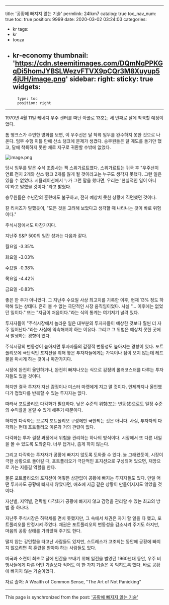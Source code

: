 
---
title: '공황에 빠지지 않는 기술'
permlink: 24lkm7
catalog: true
toc_nav_num: true
toc: true
position: 9999
date: 2020-03-02 03:24:03
categories:
- kr
tags:
- kr
- tooza
- kr-economy
thumbnail: 'https://cdn.steemitimages.com/DQmNqPPKGqDi5homJYBSLWezvFTVX9pCQr3M8Xuyup54jUH/image.png'
sidebar:
    right:
        sticky: true
widgets:
    -
        type: toc
        position: right
---


1970년 4월 11일 케네디 우주 센터를 떠난 아폴로 13호는 세 번째로 달에 착륙할 예정이었다.


톰 행크스가 주연한 영화를 보면, 이 우주선은 달 착륙 임무를 완수하지 못한 것으로 나온다. 임무 수행 이틀 만에 산소 탱크에 문제가 생겼다. 승무원들은 달 궤도를 돌기만 했고, 달에 착륙하지 못한 채로 지구로 귀환할 수밖에 없었다.


![image.png](https://cdn.steemitimages.com/DQmNqPPKGqDi5homJYBSLWezvFTVX9pCQr3M8Xuyup54jUH/image.png)


당시 임무를 맡은 수석 조종사는 잭 스위가르트였다. 스위가르트는 귀국 후 "우주선이 연료 전지 2개와 산소 탱크 2개를 잃게 될 것이라고는 누구도 생각지 못했다. 그런 일은 있을 수 없었다. 시뮬레이션에서 누가 그런 말을 했다면, 우리는 '현실적인 일이 아니야'라고 말했을 것이다."라고 밝혔다.


승무원들은 수년간의 훈련에도 불구하고, 전혀 예상치 못한 상황에 직면했던 것이다.


칼 리처즈가 말했듯이, "모든 것을 고려해 보았다고 생각할 때 나타나는 것이 바로 위험이다."


주식시장에서도 마찬가지다.


지난주 S&P 500의 일간 성과는 다음과 같다.


월요일 -3.35%

화요일 -3.03%

수요일 -0.38%

목요일 -4.42%

금요일 -0.83%


좋은 한 주가 아니었다. 그 지난주 수요일 사상 최고치를 기록한 이후, 현재 13% 정도 하락해 있는 상태다. 흔히 볼 수 없는 극단적인 시장 움직임이었다. 사실 "... 이후에는 없었던 일이다." 또는 "지금이 처음이다."라는 식의 통계는 여기저기 널려 있다.


투자자들이 "주식시장에서 놀라운 일은 대부분의 투자자들이 예상한 것보다 훨씬 더 자주 일어난다."라는 사실에 익숙해져야 하는 이유다. 그리고 그 위험은 예상치 못한 곳에서 발생하는 경향이 있다.


주식시장의 변동성이 높아지면 투자자들의 감정적 변동성도 높아지는 경향이 있다. 포트폴리오에 극단적인 포지션을 취해 놓은 투자자들에게는 가뜩이나 잠이 오지 않는데 레드불을 마시게 하는 것이나 마찬가지다.


시장에 완전히 올인하거나, 완전히 빠져나오는 식으로 감정의 롤러코스터를 다루는 투자자들도 있을 것이다.


하지만 결국 투자자 자신 감정이나 미스터 마켓에게 지고 말 것이다. 언제까지나 올인했다가 접었다를 반복할 수 있는 투자자는 없다.


따라서 포트폴리오 다각화가 필요하다. 낮은 수준의 위험(또는 변동성)으로도 일정 수준의 수익률을 올릴 수 있게 해주기 때문이다.


하지만 다각화는 오로지 포트폴리오 구성에만 국한되는 것은 아니다. 사실, 투자자의 다각화는 현대 포트폴리오 이론과 거의 관련이 없다.


다각화는 투자 결정 과정에서 위험을 관리하는 하나의 방식이다. 시장에서 또 다른 내일을 볼 수 있도록 도와준다. 너무 덥거나, 춥게 하지 않는다.


그리고 다각화는 투자자가 공황에 빠지지 않도록 도와줄 수 있다. 늘 그래왔듯이, 시장이 극한 상황으로 돌아갈 때, 포트폴리오가 극단적인 포지션으로 구성되어 있으면, 재앙으로 가는 지름길 역할을 한다.


물론 포트폴리오의 포지션이 어떻든 상관없이 공황에 빠지는 투자자들도 있다. 만일 어떤 투자자도 공황에 빠지지 않았다면, 애초에 지금 같은 상황이 만들어지지도 않았을 것이다.


자산별, 지역별, 전략별 다각화가 공황에 빠지지 않고 감정을 관리할 수 있는 최고의 방법 중 하나다.


지난주 주식시장은 하락세를 면치 못했지만, 그 속에서 채권은 자기 할 일을 다 했고, 포트폴리오를 안정시켜 주었다. 채권은 포트폴리오의 변동성을 감소시켜 주기도 하지만, 마음의 공황 상태를 가라앉혀 주기도 한다.


떨지 않는 강인함을 타고난 사람들도 있지만, 스트레스가 고조되는 동안에 공황에 빠지지 않으려면 꼭 훈련을 받아야 하는 사람들도 있다.


미국과 소련이 최초로 달에 인간을 보내기 위해 일전을 벌였던 1960년대 동안, 우주 비행사들에게 다른 어떤 기술보다 적어도 이 한 가지 기술은 꼭 익히도록 했다. 바로 공황에 빠지지 않는 기술이었다.


자료 출처: A Wealth of Common Sense, "The Art of Not Panicking"

- - -

This page is synchronized from the post: ['공황에 빠지지 않는 기술'](https://steemit.com/@pius.pius/24lkm7)
